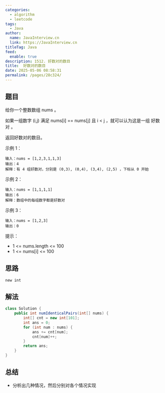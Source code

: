 ```yaml
---
categories: 
  - algorithm
  - leetcode
tags: 
  - Java
author: 
  name: JavaInterview.cn
  link: https://JavaInterview.cn
titleTag: Java
feed: 
  enable: true
description: 1512. 好数对的数目
title:  好数对的数目
date: 2025-05-06 08:58:31
permalink: /pages/28c324/
---
```


## 题目

给你一个整数数组 nums 。

如果一组数字 (i,j) 满足 nums[i] == nums[j] 且 i < j ，就可以认为这是一组 好数对 。

返回好数对的数目。



示例 1：
    
    输入：nums = [1,2,3,1,1,3]
    输出：4
    解释：有 4 组好数对，分别是 (0,3), (0,4), (3,4), (2,5) ，下标从 0 开始
示例 2：

    输入：nums = [1,1,1,1]
    输出：6
    解释：数组中的每组数字都是好数对
示例 3：
    
    输入：nums = [1,2,3]
    输出：0


提示：

* 1 <= nums.length <= 100
* 1 <= nums[i] <= 100

## 思路

    new int

## 解法
```java
class Solution {
    public int numIdenticalPairs(int[] nums) {
        int[] cnt = new int[101];
        int ans = 0;
        for (int num : nums) {
            ans += cnt[num];
            cnt[num]++;
        }
        return ans;
    }
}

```

## 总结

- 分析出几种情况，然后分别对各个情况实现 
